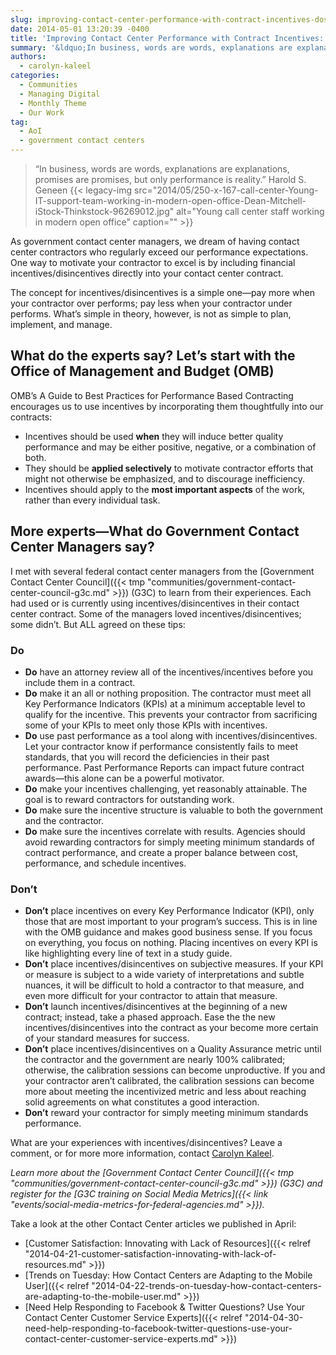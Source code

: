 ```yaml
---
slug: improving-contact-center-performance-with-contract-incentives-dos-and-donts
date: 2014-05-01 13:20:39 -0400
title: 'Improving Contact Center Performance with Contract Incentives: Dos and Don’ts'
summary: '&ldquo;In business, words are words, explanations are explanations, promises are promises, but only performance is reality.&rdquo; Harold S. Geneen As government contact center managers, we dream of having contact center contractors who regularly exceed our performance expectations. One way to motivate your contractor to excel is by including financial incentives/disincentives directly into your contact center contract.'
authors:
  - carolyn-kaleel
categories:
  - Communities
  - Managing Digital
  - Monthly Theme
  - Our Work
tag:
  - AoI
  - government contact centers
---
```


> “In business, words are words, explanations are explanations, promises are promises, but only performance is reality.” Harold S. Geneen {{< legacy-img src="2014/05/250-x-167-call-center-Young-IT-support-team-working-in-modern-open-office-Dean-Mitchell-iStock-Thinkstock-96269012.jpg" alt="Young call center staff working in modern open office" caption="" >}} 

As government contact center managers, we dream of having contact center contractors who regularly exceed our performance expectations. One way to motivate your contractor to excel is by including financial incentives/disincentives directly into your contact center contract.

The concept for incentives/disincentives is a simple one—pay more when your contractor over performs; pay less when your contractor under performs. What’s simple in theory, however, is not as simple to plan, implement, and manage.

## What do the experts say? Let’s start with the Office of Management and Budget (OMB)

OMB’s A Guide to Best Practices for Performance Based Contracting encourages us to use incentives by incorporating them thoughtfully into our contracts:

  * Incentives should be used **when** they will induce better quality performance and may be either positive, negative, or a combination of both.
  * They should be **applied selectively** to motivate contractor efforts that might not otherwise be emphasized, and to discourage inefficiency.
  * Incentives should apply to the **most important aspects** of the work, rather than every individual task.

## More experts—What do Government Contact Center Managers say?

I met with several federal contact center managers from the [Government Contact Center Council]({{< tmp "communities/government-contact-center-council-g3c.md" >}}) (G3C) to learn from their experiences. Each had used or is currently using incentives/disincentives in their contact center contract. Some of the managers loved incentives/disincentives; some didn’t. But ALL agreed on these tips:

### Do

  * **Do** have an attorney review all of the incentives/incentives before you include them in a contract.
  * **Do** make it an all or nothing proposition. The contractor must meet all Key Performance Indicators (KPIs) at a minimum acceptable level to qualify for the incentive. This prevents your contractor from sacrificing some of your KPIs to meet only those KPIs with incentives.
  * **Do** use past performance as a tool along with incentives/disincentives. Let your contractor know if performance consistently fails to meet standards, that you will record the deficiencies in their past performance. Past Performance Reports can impact future contract awards—this alone can be a powerful motivator.
  * **Do** make your incentives challenging, yet reasonably attainable. The goal is to reward contractors for outstanding work.
  * **Do** make sure the incentive structure is valuable to both the government and the contractor.
  * **Do** make sure the incentives correlate with results. Agencies should avoid rewarding contractors for simply meeting minimum standards of contract performance, and create a proper balance between cost, performance, and schedule incentives.

### Don’t

  * **Don’t** place incentives on every Key Performance Indicator (KPI), only those that are most important to your program’s success. This is in line with the OMB guidance and makes good business sense. If you focus on everything, you focus on nothing. Placing incentives on every KPI is like highlighting every line of text in a study guide.
  * **Don’t** place incentives/disincentives on subjective measures. If your KPI or measure is subject to a wide variety of interpretations and subtle nuances, it will be difficult to hold a contractor to that measure, and even more difficult for your contractor to attain that measure.
  * **Don’t** launch incentives/disincentives at the beginning of a new contract; instead, take a phased approach. Ease the the new incentives/disincentives into the contract as your become more certain of your standard measures for success.
  * **Don’t** place incentives/disincentives on a Quality Assurance metric until the contractor and the government are nearly 100% calibrated; otherwise, the calibration sessions can become unproductive. If you and your contractor aren’t calibrated, the calibration sessions can become more about meeting the incentivized metric and less about reaching solid agreements on what constitutes a good interaction.
  * **Don’t** reward your contractor for simply meeting minimum standards performance.

What are your experiences with incentives/disincentives? Leave a comment, or for more more information, contact [Carolyn Kaleel](mailto:Carolyn.Kaleel@gsa.gov).

_Learn more about the [Government Contact Center Council]({{< tmp "communities/government-contact-center-council-g3c.md" >}}) (G3C) and register for the [G3C training on Social Media Metrics]({{< link "events/social-media-metrics-for-federal-agencies.md" >}})._

Take a look at the other Contact Center articles we published in April:

  * [Customer Satisfaction: Innovating with Lack of Resources]({{< relref "2014-04-21-customer-satisfaction-innovating-with-lack-of-resources.md" >}})
  * [Trends on Tuesday: How Contact Centers are Adapting to the Mobile User]({{< relref "2014-04-22-trends-on-tuesday-how-contact-centers-are-adapting-to-the-mobile-user.md" >}})
  * [Need Help Responding to Facebook & Twitter Questions? Use Your Contact Center Customer Service Experts]({{< relref "2014-04-30-need-help-responding-to-facebook-twitter-questions-use-your-contact-center-customer-service-experts.md" >}})